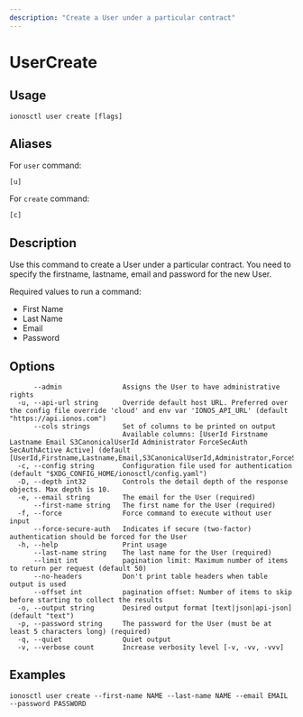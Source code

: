 ```yaml
---
description: "Create a User under a particular contract"
---
```


# UserCreate

## Usage

```text
ionosctl user create [flags]
```

## Aliases

For `user` command:

```text
[u]
```

For `create` command:

```text
[c]
```

## Description

Use this command to create a User under a particular contract. You need to specify the firstname, lastname, email and password for the new User.

Required values to run a command:

* First Name
* Last Name
* Email
* Password

## Options

```text
      --admin               Assigns the User to have administrative rights
  -u, --api-url string      Override default host URL. Preferred over the config file override 'cloud' and env var 'IONOS_API_URL' (default "https://api.ionos.com")
      --cols strings        Set of columns to be printed on output 
                            Available columns: [UserId Firstname Lastname Email S3CanonicalUserId Administrator ForceSecAuth SecAuthActive Active] (default [UserId,Firstname,Lastname,Email,S3CanonicalUserId,Administrator,ForceSecAuth,SecAuthActive,Active])
  -c, --config string       Configuration file used for authentication (default "$XDG_CONFIG_HOME/ionosctl/config.yaml")
  -D, --depth int32         Controls the detail depth of the response objects. Max depth is 10.
  -e, --email string        The email for the User (required)
      --first-name string   The first name for the User (required)
  -f, --force               Force command to execute without user input
      --force-secure-auth   Indicates if secure (two-factor) authentication should be forced for the User
  -h, --help                Print usage
      --last-name string    The last name for the User (required)
      --limit int           pagination limit: Maximum number of items to return per request (default 50)
      --no-headers          Don't print table headers when table output is used
      --offset int          pagination offset: Number of items to skip before starting to collect the results
  -o, --output string       Desired output format [text|json|api-json] (default "text")
  -p, --password string     The password for the User (must be at least 5 characters long) (required)
  -q, --quiet               Quiet output
  -v, --verbose count       Increase verbosity level [-v, -vv, -vvv]
```

## Examples

```text
ionosctl user create --first-name NAME --last-name NAME --email EMAIL --password PASSWORD
```

